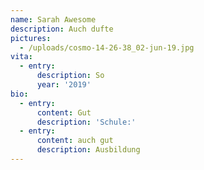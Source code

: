 ```yaml
---
name: Sarah Awesome
description: Auch dufte
pictures:
  - /uploads/cosmo-14-26-38_02-jun-19.jpg
vita:
  - entry:
      description: So
      year: '2019'
bio:
  - entry:
      content: Gut
      description: 'Schule:'
  - entry:
      content: auch gut
      description: Ausbildung
---
```


